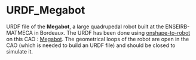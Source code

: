 # URDF_Megabot

URDF file of the **Megabot**, a large quadrupedal robot built at the ENSEIRB-MATMECA in Bordeaux. The URDF has been done using [onshape-to-robot](https://onshape-to-robot.readthedocs.io/en/latest/) on this CAO : [Megabot](https://cad.onshape.com/documents/2301a4283c82201cba1277f9/w/d3ded7dc03640fbfb449a82a/e/dd84e7b1d6f211ac269482ba). The geometrical loops of the robot are open in the CAO (which is needed to build an URDF file) and should be closed to simulate it.
